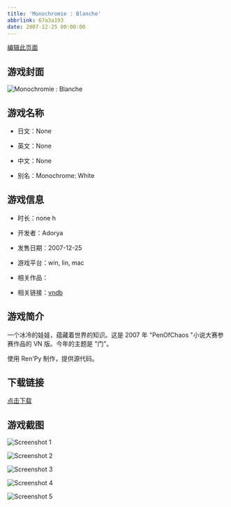 ```yaml
---
title: 'Monochromie : Blanche'
abbrlink: 67a3a193
date: 2007-12-25 00:00:00
---
```

[编辑此页面](https://github.com/ACG-3/ADV3-source/blob/main/source/_posts/Monochrome.md)

## 游戏封面

![Monochromie : Blanche](https://pan.timero.xyz/d/onedrive/img_lib_001/Monochrome_cover.avif)


## 游戏名称

- 日文：None
- 英文：None
- 中文：None

- 别名：Monochrome: White


## 游戏信息

- 时长：none h
- 开发者：Adorya
- 发售日期：2007-12-25
- 游戏平台：win, lin, mac
- 相关作品：

- 相关链接：[vndb](https://vndb.org/v1471)


## 游戏简介

一个冰冷的娃娃，蕴藏着世界的知识。这是 2007 年 "PenOfChaos "小说大赛参赛作品的 VN 版。今年的主题是 "门"。

使用 Ren'Py 制作，提供源代码。


## 下载链接

[点击下载](https://pan.timero.xyz/onedrive/adv_lib_001/Monochrome)


## 游戏截图


![Screenshot 1](https://pan.timero.xyz/d/onedrive/img_lib_001/Monochrome_Screenshot_1.avif)

![Screenshot 2](https://pan.timero.xyz/d/onedrive/img_lib_001/Monochrome_Screenshot_2.avif)

![Screenshot 3](https://pan.timero.xyz/d/onedrive/img_lib_001/Monochrome_Screenshot_3.avif)

![Screenshot 4](https://pan.timero.xyz/d/onedrive/img_lib_001/Monochrome_Screenshot_4.avif)

![Screenshot 5](https://pan.timero.xyz/d/onedrive/img_lib_001/Monochrome_Screenshot_5.avif)

